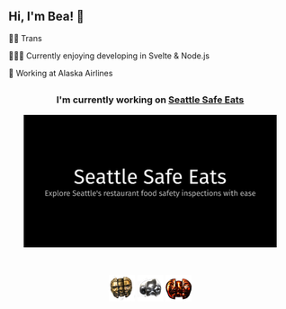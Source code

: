 <h2>Hi, I'm Bea! 🐝</h2>

🏳️‍⚧️ Trans

👩🏼‍💻 Currently enjoying developing in Svelte & Node.js

🛫 Working at Alaska Airlines

<h2> </h2>

<div align=center>
  <h3>I'm currently working on <a href="https://seattlesafeeats.com">Seattle Safe Eats</a></h3>
</div>

<div align=center>
   <a href="https://seattlesafeeats.com">
    <img src="https://github.com/ArcherScript/sea-safe-eats/blob/main/static/og-undefined.png?raw=true" width="450" />
  </a>
</div>

<h2> </h2>

<br />

<div align=center>
  <a href="https://x.com/archer_script"><img src="https://github.com/ArcherScript/ArcherScript/blob/main/assets/chaos.png?raw=true" /></a>
  <a href="https://linkedin.com/in/beaarcher"><img src="https://github.com/ArcherScript/ArcherScript/blob/main/assets/regret.png?raw=true" /></a>
  <a href="https://a4r.dev"><img src="https://github.com/ArcherScript/ArcherScript/blob/main/assets/corrupt.png?raw=true" /></a>
</div>

<!--
<div align=center>
  <a href="https://a4r.dev">
  <img src="https://github.com/ArcherScript/ArcherScript/blob/main/assets/hh.png?raw=true" />
  </a>
</div>
-->
